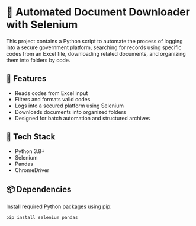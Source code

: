 # 📂 Automated Document Downloader with Selenium

This project contains a Python script to automate the process of logging into a secure government platform, searching for records using specific codes from an Excel file, downloading related documents, and organizing them into folders by code.

## 🚀 Features

- Reads codes from Excel input
- Filters and formats valid codes
- Logs into a secured platform using Selenium
- Downloads documents into organized folders
- Designed for batch automation and structured archives

## 🧰 Tech Stack

- Python 3.8+
- Selenium
- Pandas
- ChromeDriver

## 📦 Dependencies

Install required Python packages using pip:

```bash
pip install selenium pandas
